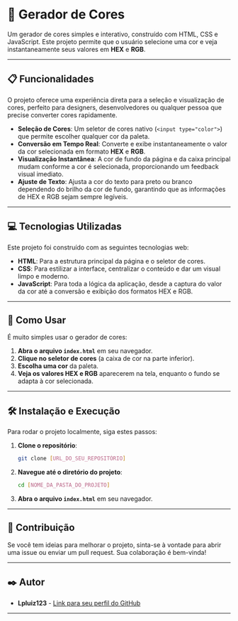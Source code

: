 # 🎨 Gerador de Cores

Um gerador de cores simples e interativo, construído com HTML, CSS e JavaScript. Este projeto permite que o usuário selecione uma cor e veja instantaneamente seus valores em **HEX** e **RGB**.

---

## 📋 Funcionalidades

O projeto oferece uma experiência direta para a seleção e visualização de cores, perfeito para designers, desenvolvedores ou qualquer pessoa que precise converter cores rapidamente.

* **Seleção de Cores**: Um seletor de cores nativo (`<input type="color">`) que permite escolher qualquer cor da paleta.
* **Conversão em Tempo Real**: Converte e exibe instantaneamente o valor da cor selecionada em formato **HEX** e **RGB**.
* **Visualização Instantânea**: A cor de fundo da página e da caixa principal mudam conforme a cor é selecionada, proporcionando um feedback visual imediato.
* **Ajuste de Texto**: Ajusta a cor do texto para preto ou branco dependendo do brilho da cor de fundo, garantindo que as informações de HEX e RGB sejam sempre legíveis.

---

## 💻 Tecnologias Utilizadas

Este projeto foi construído com as seguintes tecnologias web:

* **HTML**: Para a estrutura principal da página e o seletor de cores.
* **CSS**: Para estilizar a interface, centralizar o conteúdo e dar um visual limpo e moderno.
* **JavaScript**: Para toda a lógica da aplicação, desde a captura do valor da cor até a conversão e exibição dos formatos HEX e RGB.

---

## 🚀 Como Usar

É muito simples usar o gerador de cores:

1.  **Abra o arquivo `index.html`** em seu navegador.
2.  **Clique no seletor de cores** (a caixa de cor na parte inferior).
3.  **Escolha uma cor** da paleta.
4.  **Veja os valores HEX e RGB** aparecerem na tela, enquanto o fundo se adapta à cor selecionada.

---

## 🛠️ Instalação e Execução

Para rodar o projeto localmente, siga estes passos:

1.  **Clone o repositório**:
    ```sh
    git clone [URL_DO_SEU_REPOSITÓRIO]
    ```
2.  **Navegue até o diretório do projeto**:
    ```sh
    cd [NOME_DA_PASTA_DO_PROJETO]
    ```
3.  **Abra o arquivo `index.html`** em seu navegador.

---

## 🤝 Contribuição

Se você tem ideias para melhorar o projeto, sinta-se à vontade para abrir uma issue ou enviar um pull request. Sua colaboração é bem-vinda!

---

## ✒️ Autor

* **Lpluiz123** - [Link para seu perfil do GitHub](https://github.com/Lpluiz123)

---
